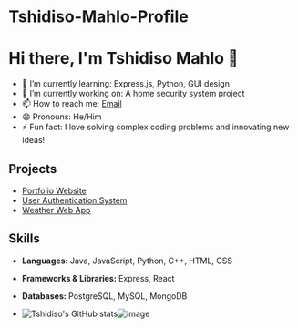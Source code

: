 # Tshidiso-Mahlo-Profile

# Hi there, I'm Tshidiso Mahlo 👋

- 🌱 I’m currently learning: Express.js, Python, GUI design
- 🔭 I’m currently working on: A home security system project
- 📫 How to reach me: [Email](mailto:tshidisomahlo05@gmail.com)
- 😄 Pronouns: He/Him
- ⚡ Fun fact: I love solving complex coding problems and innovating new ideas!

## Projects
- [Portfolio Website](https://github.com/Hiccupfish/TshidisoMahloPortfolio)
- [User Authentication System](https://github.com/Hiccupfish/UserAuthentication)
- [Weather Web App](https://github.com/Hiccupfish/WeatherWebApp)

## Skills
- **Languages:** Java, JavaScript, Python, C++, HTML, CSS
- **Frameworks & Libraries:** Express, React
- **Databases:** PostgreSQL, MySQL, MongoDB

- ![Tshidiso's GitHub stats](https://github-readme-stats.vercel.app/api?username=Hiccupfish&show_icons=true&theme=radical)![image](https://github.com/user-attachments/assets/6a863b94-1afd-46d3-a329-5de6b2052b80)

